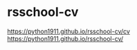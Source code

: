# rsschool-cv
https://python1911.github.io/rsschool-cv/cv
https://python1911.github.io/rsschool-cv/
